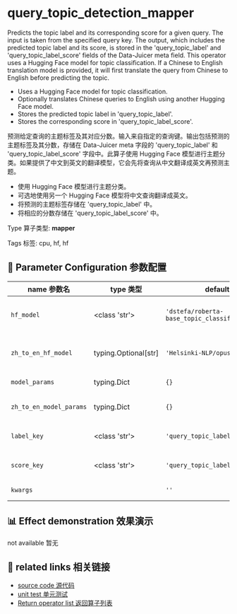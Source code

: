 # query_topic_detection_mapper

Predicts the topic label and its corresponding score for a given query. The input is taken from the specified query key. The output, which includes the predicted topic label and its score, is stored in the 'query_topic_label' and 'query_topic_label_score' fields of the Data-Juicer meta field. This operator uses a Hugging Face model for topic classification. If a Chinese to English translation model is provided, it will first translate the query from Chinese to English before predicting the topic.

- Uses a Hugging Face model for topic classification.
- Optionally translates Chinese queries to English using another Hugging Face model.
- Stores the predicted topic label in 'query_topic_label'.
- Stores the corresponding score in 'query_topic_label_score'.

预测给定查询的主题标签及其对应分数。输入来自指定的查询键。输出包括预测的主题标签及其分数，存储在 Data-Juicer meta 字段的 'query_topic_label' 和 'query_topic_label_score' 字段中。此算子使用 Hugging Face 模型进行主题分类。如果提供了中文到英文的翻译模型，它会先将查询从中文翻译成英文再预测主题。

- 使用 Hugging Face 模型进行主题分类。
- 可选地使用另一个 Hugging Face 模型将中文查询翻译成英文。
- 将预测的主题标签存储在 'query_topic_label' 中。
- 将相应的分数存储在 'query_topic_label_score' 中。

Type 算子类型: **mapper**

Tags 标签: cpu, hf, hf

## 🔧 Parameter Configuration 参数配置
| name 参数名 | type 类型 | default 默认值 | desc 说明 |
|--------|------|--------|------|
| `hf_model` | <class 'str'> | `'dstefa/roberta-base_topic_classification_nyt_news'` | Huggingface model ID to predict topic label. |
| `zh_to_en_hf_model` | typing.Optional[str] | `'Helsinki-NLP/opus-mt-zh-en'` | Translation model from Chinese to English. |
| `model_params` | typing.Dict | `{}` | model param for hf_model. |
| `zh_to_en_model_params` | typing.Dict | `{}` | model param for zh_to_hf_model. |
| `label_key` | <class 'str'> | `'query_topic_label'` | The key name in the meta field to store the |
| `score_key` | <class 'str'> | `'query_topic_label_score'` | The key name in the meta field to store the |
| `kwargs` |  | `''` | Extra keyword arguments. |

## 📊 Effect demonstration 效果演示
not available 暂无

## 🔗 related links 相关链接
- [source code 源代码](../../../data_juicer/ops/mapper/query_topic_detection_mapper.py)
- [unit test 单元测试](../../../tests/ops/mapper/test_query_topic_detection_mapper.py)
- [Return operator list 返回算子列表](../../Operators.md)